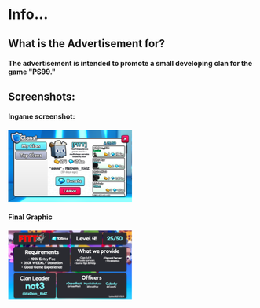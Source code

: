 # Info...
  
## What is the Advertisement for?
  
<h4>The advertisement is intended to promote a small developing clan for the game "PS99."</h4>
  
## Screenshots:
  
<h4>Ingame screenshot:</h4>
<img src="https://raw.githubusercontent.com/Derisorant/Fitt-Assets/main/Assets/InGameScreenshot.png" width="50%" height="50%">
  
<h4>Final Graphic</h4>
<img src="https://raw.githubusercontent.com/Derisorant/Fitt-Assets/main/Assets/FittAdvertisement.png" width="50%" height="50%">
